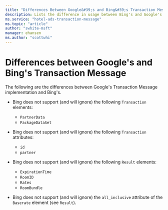 ```yaml
---
title: "Differences Between Google&#39;s and Bing&#39;s Transaction Message Usage"
description: Lists the difference in usage between Bing's and Google's transaction message.
ms.service: "hotel-ads-transaction-message"
ms.topic: "article"
author: "swhite-msft"
manager: ehansen
ms.author: "scottwhi"
---
```


# Differences between Google's and Bing's Transaction Message

The following are the differences between Google's Transaction Message implementation and Bing's.

- Bing does not support (and will ignore) the following `Transaction` elements:  
  
  - `PartnerData`
  - `PackageDataSet`
  
- Bing does not support (and will ignore) the following `Transaction` attributes:  
  
  - `id`
  - `partner`
  
- Bing does not support (and will ignore) the following `Result` elements:
  
  - `ExpirationTime`
  - `RoomID`
  - `Rates`
  - `RoomBundle`
  
- Bing does not support (and will ignore) the `all_inclusive` attribute of the `Baserate` element (see `Result`).
